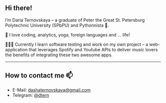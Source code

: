 ## Hi there! 
I’m Daria Ternovskaya – a graduate of Peter the Great St. Petersburg Polytechnic University (SPbPU) and Pythonnista 🐍.

👀 I love coding, analytics, yoga, foreign languages and ... life!

👩🏻‍💻 Currently I learn software testing and work on my own project – a web-application that leverages Spotify and Youtube APIs to deliver music lovers the benefits of integrating these two awesome apps.

---
## How to contact me 📫   
- E-Mail: [dashaternovskaya@gmail.com](mailto:dashaternovskaya@gmail.com)
- Telegram: [@dtern](https://t.me/dtern)

<!---
dashaternovskaya/dashaternovskaya is a ✨ special ✨ repository because its `README.md` (this file) appears on your GitHub profile.
You can click the Preview link to take a look at your changes.
--->
